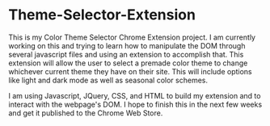 # Theme-Selector-Extension

This is my Color Theme Selector Chrome Extension project. I am currently working on this and trying to learn how to manipulate the DOM through several javascript files and using an extension to accomplish that. This extension will allow the user to select a premade color theme to change whichever current theme they have on their site. This will include options like light and dark mode as well as seasonal color schemes.

I am using Javascript, JQuery, CSS, and HTML to build my extension and to interact with the webpage's DOM. I hope to finish this in the next few weeks and get it published to the Chrome Web Store.